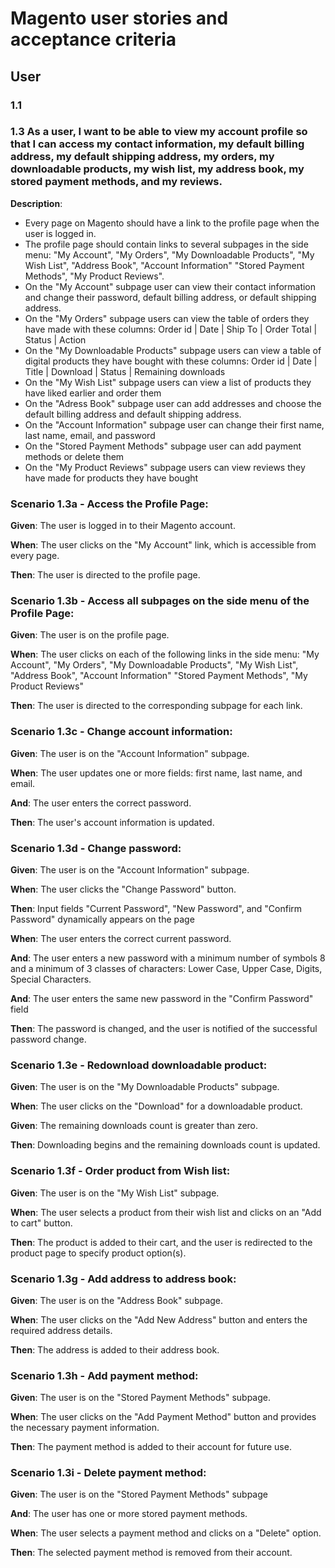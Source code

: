 # Magento user stories and acceptance criteria

## User

### 1.1 

### 1.3 As a user, I want to be able to view my account profile so that I can access my contact information, my default billing address, my default shipping address, my orders, my downloadable products, my wish list, my address book, my stored payment methods, and my reviews.

**Description**:
- Every page on Magento should have a link to the profile page when the user is logged in.
- The profile page should contain links to several subpages in the side menu: "My Account", 
"My Orders", "My Downloadable Products", "My Wish List", "Address Book", "Account Information" "Stored Payment Methods", "My Product Reviews".
- On the "My Account" subpage user can view their contact information and change their password, default billing address, or default shipping address.
- On the "My Orders" subpage users can view the table of orders they have made with these columns: Order id | Date | Ship To | Order Total | Status | Action
- On the "My Downloadable Products" subpage users can view a table of digital products they have bought with these columns: Order id | Date | Title | Download | Status | Remaining downloads
- On the "My Wish List" subpage users can view a list of products they have liked earlier and order them
- On the "Adress Book" subpage user can add addresses and choose the default billing address and default shipping address.
- On the "Account Information" subpage user can change their first name, last name, email, and password
- On the "Stored Payment Methods" subpage user can add payment methods or delete them
- On the "My Product Reviews" subpage users can view reviews they have made for products they have bought

### Scenario 1.3a - Access the Profile Page:
**Given**: The user is logged in to their Magento account.

**When**: The user clicks on the "My Account" link, which is accessible from every page.

**Then**: The user is directed to the profile page.

### Scenario 1.3b - Access all subpages on the side menu of the Profile Page:
**Given**: The user is on the profile page.

**When**: The user clicks on each of the following links in the side menu: "My Account", 
"My Orders", "My Downloadable Products", "My Wish List", "Address Book", "Account Information" "Stored Payment Methods", "My Product Reviews"

**Then**: The user is directed to the corresponding subpage for each link.

### Scenario 1.3c - Change account information:
**Given**: The user is on the "Account Information" subpage.

**When**: The user updates one or more fields: first name, last name, and email.

**And**: The user enters the correct password.

**Then**: The user's account information is updated.

### Scenario 1.3d - Change password:
**Given**: The user is on the "Account Information" subpage.

**When**: The user clicks the "Change Password" button.

**Then**: Input fields "Current Password", "New Password", and "Confirm Password" dynamically appears on the page

**When**: The user enters the correct current password.

**And**: The user enters a new password with a minimum number of symbols 8 and a minimum of 3 classes of characters: Lower Case, Upper Case, Digits, Special Characters.

**And**: The user enters the same new password in the "Confirm Password" field

**Then**: The password is changed, and the user is notified of the successful password change.

### Scenario 1.3e - Redownload downloadable product:
**Given**: The user is on the "My Downloadable Products" subpage.

**When**: The user clicks on the "Download" for a downloadable product.

**Given**: The remaining downloads count is greater than zero.

**Then**: Downloading begins and the remaining downloads count is updated.

### Scenario 1.3f - Order product from Wish list:
**Given**: The user is on the "My Wish List" subpage.

**When**: The user selects a product from their wish list and clicks on an "Add to cart" button.

**Then**: The product is added to their cart, and the user is redirected to the product page to specify product option(s).

### Scenario 1.3g - Add address to address book:
**Given**: The user is on the "Address Book" subpage.

**When**: The user clicks on the "Add New Address" button and enters the required address details.

**Then**: The address is added to their address book.

### Scenario 1.3h - Add payment method:
**Given**: The user is on the "Stored Payment Methods" subpage.

**When**: The user clicks on the "Add Payment Method" button and provides the necessary payment information.

**Then**: The payment method is added to their account for future use.

### Scenario 1.3i - Delete payment method:
**Given**: The user is on the "Stored Payment Methods" subpage

**And**: The user has one or more stored payment methods.

**When**: The user selects a payment method and clicks on a "Delete" option.

**Then**: The selected payment method is removed from their account.
